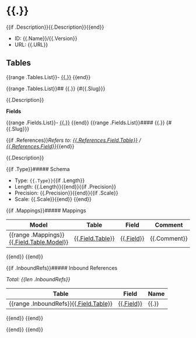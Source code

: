 # {{.}}

{{if .Description}}{{.Description}}{{end}}

- ID: {{.Name}}/{{.Version}}
- URL: {{.URL}}

## Tables

{{range .Tables.List}}- [{{.}}](#{{.Slug}})
{{end}}

{{range .Tables.List}}## {{.}} {#{{.Slug}}}

{{.Description}}

**Fields**

{{range .Fields.List}}- [{{.}}](#{{.Slug}})
{{end}}
{{range .Fields.List}}#### {{.}} {#{{.Slug}}}

{{if .References}}*Refers to: [{{.References.Field.Table}}](#{{.References.Field.Table.Slug}}) / [{{.References.Field}}](#{{.References.Field.Slug}})*{{end}}

{{.Description}}

{{if .Type}}##### Schema

- Type: `{{.Type}}`{{if .Length}}
- Length: {{.Length}}{{end}}{{if .Precision}}
- Precision: {{.Precision}}{{end}}{{if .Scale}}
- Scale: {{.Scale}}{{end}}
{{end}}

{{if .Mappings}}##### Mappings

Model | Table | Field | Comment
------|-------|-------|--------
{{range .Mappings}}[{{.Field.Table.Model}}](/models/{{.Field.Table.Model.Path}}) | [{{.Field.Table}}](/models/{{.Field.Table.Model.Path}}#{{.Field.Table.Slug}}) | [{{.Field}}](/models/{{.Field.Table.Model.Path}}#{{.Field.Slug}}) | {{.Comment}}
{{end}}
{{end}}

{{if .InboundRefs}}##### Inbound References

*Total: {{len .InboundRefs}}*

Table | Field | Name
------|-------|-----
{{range .InboundRefs}}[{{.Field.Table}}](#{{.Field.Table.Slug}}) | [{{.Field}}](#{{.Field.Slug}}) | {{.}}
{{end}}
{{end}}

{{end}}
{{end}}
